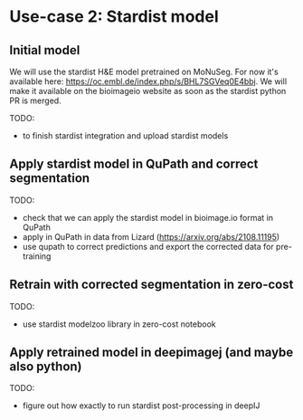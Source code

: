 # Use-case 2: Stardist model

## Initial model

We will use the stardist H&E model pretrained on MoNuSeg. For now it's available here: https://oc.embl.de/index.php/s/BHL7SGVeq0E4bbj. We will make it available on the bioimageio website as soon as the stardist python PR is merged.

TODO:
- to finish stardist integration and upload stardist models

## Apply stardist model in QuPath and correct segmentation

TODO:
- check that we can apply the stardist model in bioimage.io format in QuPath
- apply in QuPath in data from Lizard (https://arxiv.org/abs/2108.11195)
- use qupath to correct predictions and export the corrected data for pre-training

## Retrain with corrected segmentation in zero-cost

TODO:
- use stardist modelzoo library in zero-cost notebook

## Apply retrained model in deepimagej (and maybe also python)

TODO:
- figure out how exactly to run stardist post-processing in deepIJ
